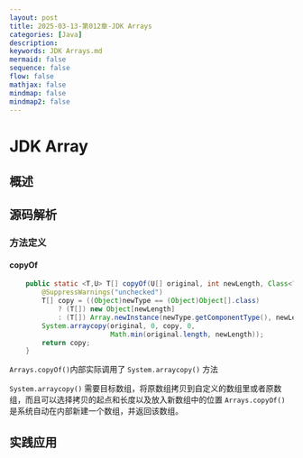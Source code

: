 ```yaml
---
layout: post
title: 2025-03-13-第012章-JDK Arrays
categories: [Java]
description: 
keywords: JDK Arrays.md
mermaid: false
sequence: false
flow: false
mathjax: false
mindmap: false
mindmap2: false
---
```

# JDK Array

## 概述

## 源码解析

### 方法定义

#### copyOf

```java
    public static <T,U> T[] copyOf(U[] original, int newLength, Class<? extends T[]> newType) {
        @SuppressWarnings("unchecked")
        T[] copy = ((Object)newType == (Object)Object[].class)
            ? (T[]) new Object[newLength]
            : (T[]) Array.newInstance(newType.getComponentType(), newLength);
        System.arraycopy(original, 0, copy, 0,
                         Math.min(original.length, newLength));
        return copy;
    }
```



`Arrays.copyOf()`内部实际调用了 `System.arraycopy()` 方法

`System.arraycopy()` 需要目标数组，将原数组拷贝到自定义的数组里或者原数组，而且可以选择拷贝的起点和长度以及放入新数组中的位置 `Arrays.copyOf()` 是系统自动在内部新建一个数组，并返回该数组。



## 实践应用

